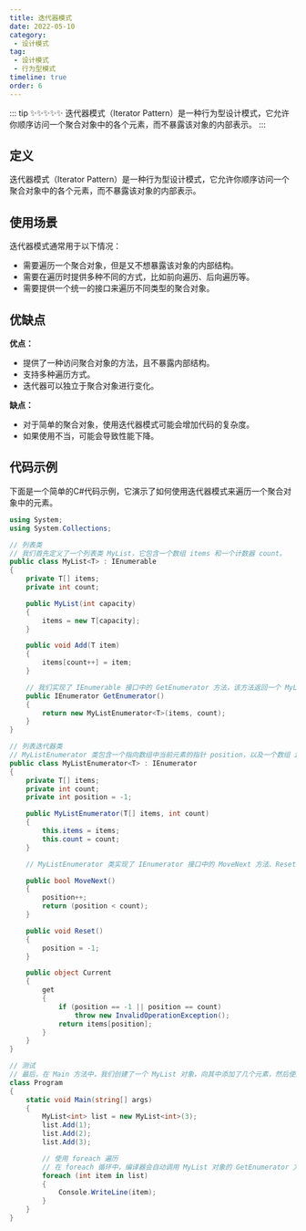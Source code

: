 ```yaml
---
title: 迭代器模式
date: 2022-05-10
category:
 - 设计模式
tag: 
 - 设计模式
 - 行为型模式
timeline: true
order: 6
---
```


::: tip ✨✨✨✨✨
迭代器模式（Iterator Pattern）是一种行为型设计模式，它允许你顺序访问一个聚合对象中的各个元素，而不暴露该对象的内部表示。
:::

<!-- more -->

## 定义
迭代器模式（Iterator Pattern）是一种行为型设计模式，它允许你顺序访问一个聚合对象中的各个元素，而不暴露该对象的内部表示。

## 使用场景
迭代器模式通常用于以下情况：

- 需要遍历一个聚合对象，但是又不想暴露该对象的内部结构。
- 需要在遍历时提供多种不同的方式，比如前向遍历、后向遍历等。
- 需要提供一个统一的接口来遍历不同类型的聚合对象。

## 优缺点
**优点：**

- 提供了一种访问聚合对象的方法，且不暴露内部结构。
- 支持多种遍历方式。
- 迭代器可以独立于聚合对象进行变化。

**缺点：**

- 对于简单的聚合对象，使用迭代器模式可能会增加代码的复杂度。
- 如果使用不当，可能会导致性能下降。

## 代码示例
下面是一个简单的C#代码示例，它演示了如何使用迭代器模式来遍历一个聚合对象中的元素。

```cs
using System;
using System.Collections;

// 列表类
// 我们首先定义了一个列表类 MyList，它包含一个数组 items 和一个计数器 count。
public class MyList<T> : IEnumerable
{
    private T[] items;
    private int count;

    public MyList(int capacity)
    {
        items = new T[capacity];
    }

    public void Add(T item)
    {
        items[count++] = item;
    }

    // 我们实现了 IEnumerable 接口中的 GetEnumerator 方法，该方法返回一个 MyListEnumerator 对象。MyListEnumerator 类表示列表的迭代器，它实现了 IEnumerator 接口。
    public IEnumerator GetEnumerator()
    {
        return new MyListEnumerator<T>(items, count);
    }
}

// 列表迭代器类
// MyListEnumerator 类包含一个指向数组中当前元素的指针 position，以及一个数组 items 和一个计数器 count。
public class MyListEnumerator<T> : IEnumerator
{
    private T[] items;
    private int count;
    private int position = -1;

    public MyListEnumerator(T[] items, int count)
    {
        this.items = items;
        this.count = count;
    }

    // MyListEnumerator 类实现了 IEnumerator 接口中的 MoveNext 方法、Reset 方法和 Current 属性。在 MoveNext 方法中，我们将指针 position 向前移动，并返回 true，直到遍历完所有元素。在 Current 属性中，我们返回指针位置对应的元素。

    public bool MoveNext()
    {
        position++;
        return (position < count);
    }

    public void Reset()
    {
        position = -1;
    }

    public object Current
    {
        get
        {
            if (position == -1 || position == count)
                throw new InvalidOperationException();
            return items[position];
        }
    }
}

// 测试
// 最后，在 Main 方法中，我们创建了一个 MyList 对象，向其中添加了几个元素，然后使用 foreach 循环遍历了该列表。
class Program
{
    static void Main(string[] args)
    {
        MyList<int> list = new MyList<int>(3);
        list.Add(1);
        list.Add(2);
        list.Add(3);

        // 使用 foreach 遍历
        // 在 foreach 循环中，编译器会自动调用 MyList 对象的 GetEnumerator 方法，然后使用 MyListEnumerator 对象来遍历该列表。每次循环迭代，编译器会调用 MyListEnumerator 对象的 MoveNext 方法和 Current 属性，然后输出当前元素的值。
        foreach (int item in list)
        {
            Console.WriteLine(item);
        }
    }
}
```

